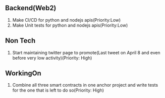 Backend(Web2)
---------------------------------------------
1) Make CI/CD for python and nodejs apis(Priority:Low)
2) Make Unit tests for python and nodejs apis(Priority:Low)

Non Tech
---------------------------------------------
1) Start maintaining twitter page to promote(Last tweet on April 8 and even before very low activity)(Priority: High)

WorkingOn
---------------------------------------------
1) Combine all three smart contracts in one anchor project and write tests for the one that is left to do so(Priority: High)
